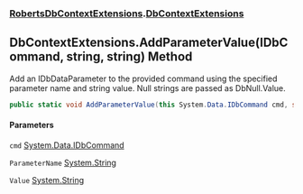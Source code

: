 ### [RobertsDbContextExtensions](RobertsDbContextExtensions 'RobertsDbContextExtensions').[DbContextExtensions](DbContextExtensions 'RobertsDbContextExtensions.DbContextExtensions')
## DbContextExtensions.AddParameterValue(IDbCommand, string, string) Method
Add an IDbDataParameter to the provided command using the specified
parameter name and string value. Null strings are passed as DbNull.Value.
```csharp
public static void AddParameterValue(this System.Data.IDbCommand cmd, string ParameterName, string Value);
```
#### Parameters
<a name='RobertsDbContextExtensions_DbContextExtensions_AddParameterValue(System_Data_IDbCommand_string_string)_cmd'></a>
`cmd` [System.Data.IDbCommand](https://docs.microsoft.com/en-us/dotnet/api/System.Data.IDbCommand 'System.Data.IDbCommand')  
  
<a name='RobertsDbContextExtensions_DbContextExtensions_AddParameterValue(System_Data_IDbCommand_string_string)_ParameterName'></a>
`ParameterName` [System.String](https://docs.microsoft.com/en-us/dotnet/api/System.String 'System.String')  
  
<a name='RobertsDbContextExtensions_DbContextExtensions_AddParameterValue(System_Data_IDbCommand_string_string)_Value'></a>
`Value` [System.String](https://docs.microsoft.com/en-us/dotnet/api/System.String 'System.String')  
  
